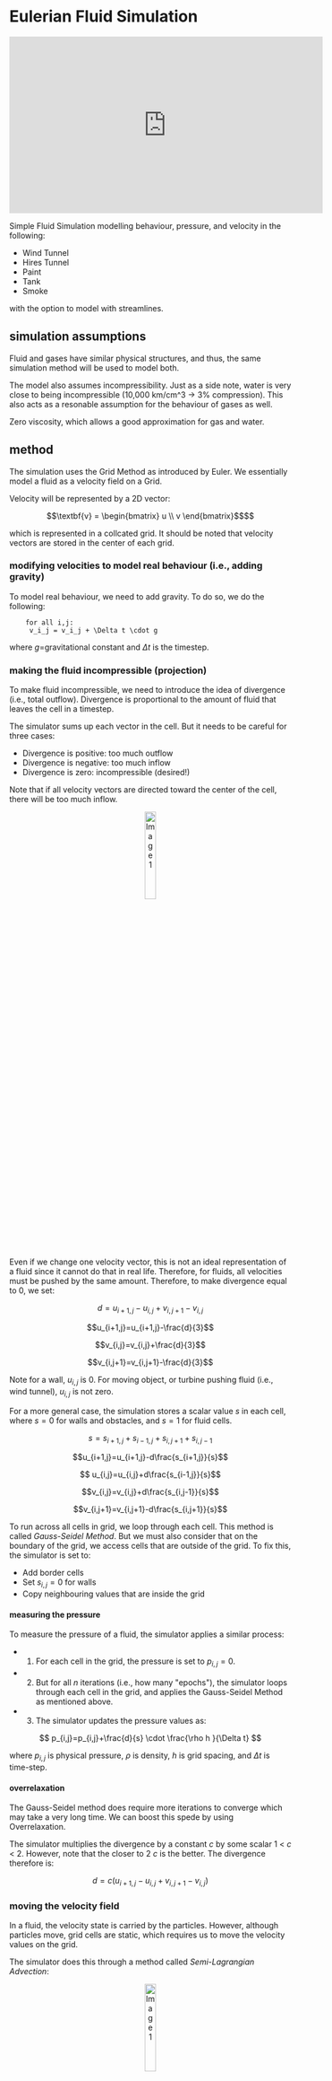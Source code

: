 
# Eulerian Fluid Simulation

<div align="center">
  <iframe width="560" height="315" src="https://media.giphy.com/media/v1.Y2lkPTc5MGI3NjExdzhwaWh4Y3ZoMTNkcDNiYnd4YzI3amVzc2pvN3A5aThxN2xpcmNqciZlcD12MV9pbnRlcm5hbF9naWZfYnlfaWQmY3Q9Zw/SSdqjTaI8A6YDrB4BL/giphy.gif" frameborder="0" allow="autoplay; encrypted-media" allowfullscreen></iframe>
</div>

Simple Fluid Simulation modelling behaviour, pressure,  and velocity in the following:
- Wind Tunnel
- Hires Tunnel 
- Paint
- Tank 
- Smoke 

with the option to model with streamlines. 

## simulation assumptions
Fluid and gases have similar physical structures, and thus, the same simulation method will be used to model both.

The model also assumes incompressibility. Just as a side note, water is very close to being incompressible (10,000 km/cm^3 -> 3% compression). This also acts as a resonable assumption for the behaviour of gases as well.

Zero viscosity, which allows a good approximation for gas and water.


## method

 The simulation uses the Grid Method as introduced by Euler. We essentially model a fluid as a velocity field on a Grid. 

 Velocity will be represented by a 2D vector:  
 
 ```math
 \textbf{v} = \begin{bmatrix} u \\ v \end{bmatrix}$$
 ```



which is represented in a collcated grid. It should be noted that velocity vectors are stored in the center of each grid.



### modifying velocities to model real behaviour (i.e., adding gravity)

To model real behaviour, we need to add gravity. To do so, we do the following:



```sudo
    for all i,j:
     v_i_j = v_i_j + \Delta t \cdot g 
```
where $g$=gravitational constant and $\Delta t$ is the timestep.

### making the fluid incompressible (projection)
To make fluid incompressible, we need to introduce the idea of divergence (i.e., total outflow). Divergence is proportional to the amount of fluid that leaves the cell in a timestep. 

The simulator sums up each vector in the cell. But it needs to be careful for three cases:
- Divergence is positive: too much outflow
- Divergence is negative: too much inflow 
- Divergence is zero: incompressible (desired!)

Note that if all velocity vectors are directed toward the center of the cell, there will be too much inflow.


<p align="center">
<img src="./content/image1.png" alt="Image 1" style="width:20%; border:0;">
</p>

Even if we change one velocity vector, this is not an ideal representation of a fluid since it cannot do that in real life. Therefore, for fluids, all velocities must be pushed by the same amount. Therefore, to make divergence equal to 0, we set:

$$d = u_{i+1, j} - u_{i, j} + v_{i,j+1} - v_{i,j}$$

$$u_{i+1,j}=u_{i+1,j}-\frac{d}{3}$$

$$v_{i,j}=v_{i,j}+\frac{d}{3}$$

$$v_{i,j+1}=v_{i,j+1}-\frac{d}{3}$$

Note for a wall, $u_{i,j}$ is 0. For moving object, or turbine pushing fluid (i.e., wind tunnel), $u_{i,j}$ is not zero.

For a more general case, the simulation stores a scalar value $s$ in each cell, where $s=0$ for walls and obstacles, and $s=1$ for fluid cells. 

$$s=s_{i+1,j} + s_{i-1,j}+s_{i,j+1} + s_{i,j-1}$$

$$u_{i+1,j}=u_{i+1,j}-d\frac{s_{i+1,j}}{s}$$

$$ u_{i,j}=u_{i,j}+d\frac{s_{i-1,j}}{s}$$

$$v_{i,j}=v_{i,j}+d\frac{s_{i,j-1}}{s}$$

$$v_{i,j+1}=v_{i,j+1}-d\frac{s_{i,j+1}}{s}$$

To run across all cells in grid, we loop through each cell. This method is called *Gauss-Seidel Method*. But we must also consider that on the boundary of the grid, we access cells that are outside of the grid. To fix this, the simulator is set to:
- Add border cells
- Set $s_{i,j}=0$ for walls
- Copy neighbouring values that are inside the grid


#### measuring the pressure

To measure the pressure of a fluid, the simulator applies a similar process:
- 1) For each cell in the grid, the pressure is set to $p_{i,j}=0$.
- 2) But for all $n$ iterations (i.e., how many "epochs"), the simulator loops through each cell in the grid, and applies the Gauss-Seidel Method as mentioned above.
- 3) The simulator updates the pressure values as: 

$$ p_{i,j}=p_{i,j}+\frac{d}{s} \cdot \frac{\rho h }{\Delta t} $$

where $p_{i,j}$ is physical pressure, $\rho$ is density, $h$ is grid spacing, and $\Delta t$ is time-step.

#### overrelaxation

The Gauss-Seidel method does require more iterations to converge which may take a very long time. We can boost this spede by using Overrelaxation. 

The simulator multiplies the divergence by a constant $c$ by some scalar 1 < $c$ < 2. However, note that the closer to 2 $c$ is the better. The divergence therefore is:

$$ d = c(u_{i+1,j} - u_{i,j} + v_{i, j+1} - v_{i,j}) $$

### moving the velocity field 
In a fluid, the velocity state is carried by the particles. However, although particles move, grid cells are static, which requires us to move the velocity values on the grid. 

The simulator does this through a method called *Semi-Lagrangian Advection*:


<p align="center">
<img src="./content/image3.png" alt="Image 1" style="width:20%; border:0;">
</p>

The simulator asks itself, which fluid "particle" moved to the location where $u$ is stored. The simulator then sets the new velocity $u_{t+\Delta t}$ to the velocity $u_{t}$ at the previous position. 

To compute the previous location, the simulator follows a series of steps:
- 1) Computes $v$ at position $x$ in the grid where $u$ is stored.
- 2) The previous location can be approximated as $x-\Delta t \cdot v(x)$
- 3) This computation method assumes a straight path that introduces viscosity! However, it can be reduced with vorticity confinement.
- 4) The simulator repeats for all cells in grid.

To get the full 2D velocity, we need to consider an extra dimension of course as indicated below:

<p align="center">
<img src="./content/image2.png" alt="Image 1" style="width:20%; border:0;">
</p>

We essentially just average surrounding horizontal velocities, but a more concise method such as centroid can also be taken into account by weight:

$$v_{avg}=\frac{v_{i,j} + v_{i,j+1} + v_{i-1,j} + v_{i-1,j+1}}{4}$$

Finally, to get the general grid location of $v_{avg}$, the simulator takes a weighted average of the computed average velocity vectors:

<p align="center">
<img src="./content/image4.png" alt="Image 1" style="width:20%; border:0;">
</p>

$$w_{00}=1-\frac{x}{h}$$

$$w_{10}=1-\frac{y}{h}$$

$$w_{01}=\frac{x}{h}$$

$$w_{11}=\frac{y}{h}$$

$$v_{avg}=w_{00}w_{10}v_{i,j}+w_{01}w_{10}v_{i+1,j}+w_{010}w_{11}v_{i, j+1} + w_{011}w_{11}v_{i+1,j+1}$$


### smoke advection

Most data for smoke is already stored in velocity field. 

The extra things that were made include:
 - Store density value at the center of each cell (between 0 and 1 )
 - Advect it like the velocity components as above.

To get the new density value per iteration, the simulation follows a process that includes:
- 1) Use velocity at center of cell
- 2) Draw a line across the grid, and interpolate the location of velocity vector in desired new cell
- 3) That new velocity vector in new cell is the density point

## streamlines

Streamlines were computed as so by continuosly sampling the vector field:

```sudo
x = start position
s = step_size 

for n steps (epochs):
    v = sample vector field V(x)
    x = x + sv
```
